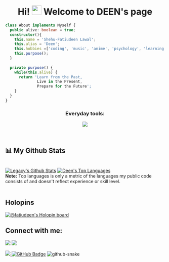 <h1 align="center">Hi! <img src="https://raw.githubusercontent.com/MartinHeinz/MartinHeinz/master/wave.gif" width="30px"> Welcome to DEEN's page</h1>


```ts
class About implements Myself {
  public alive: boolean = true;
  constructor(){
    this.name = 'Shehu-Fatiudeen Lawal';
    this.alias = 'Deen';
    this.hobbies =['coding', 'music', 'anime', 'psychology', 'learning about our history'];
    this.purpose();
  }
  
  private purpose() {
    while(this.alive) {
      return 'Learn from the Past,
              Live in the Present, 
              Prepare for the Future';
    }
  }
}

```

<h3 align="center"> Everyday tools: </h3>

<p align="center">
  <a href="https://skillicons.dev">
    <img src="https://skillicons.dev/icons?i=nodejs,js,express,ts,py,fastapi,jest,firebase,mongodb,redis,postgres,sqlite,prisma,nginx,aws,graphql,heroku,git,kubernetes,docker,githubactions,linux,vim,bash,discord,dynamodb,regex,solidity,remix,gitlab" />
  </a>
</p>

<br/>

## 📊 My Github Stats

  <br/>
    <a href="#"><img alt="Legacy's Github Stats" src="https://github-readme-stats.vercel.app/api?username=fatiudeen&show_icons=true&count_private=true&theme=react&hide_border=true&bg_color=0D1117" /></a>
  <a href="#"><img alt="Deen's Top Languages" src="https://github-readme-stats.vercel.app/api/top-langs/?username=fatiudeen&langs_count=8&count_private=true&layout=compact&theme=react&hide_border=true&bg_color=0D1117" /></a>
  <br/>
  <b>Note:</b> Top languages is only a metric of the languages my public code consists of and doesn't reflect experience or skill level.


<br/>
<br/>


## Holopins

[![@fatiudeen's Holopin board](https://holopin.io/api/user/board?user=fatiudeen)](https://holopin.io/@fatiudeen)

## Connect with me:
<p align="left">

<a href = "https://www.linkedin.com/in/fatiudeen/"><img src="https://img.icons8.com/fluent/48/000000/linkedin.png"/></a>
<a href = "https://twitter.com/fatiudeen_"><img src="https://img.icons8.com/fluent/48/000000/twitter.png"/></a>

</p>

<!-- ## ❤ Views and Followers -->
<a href="https://github.com/fatiudeen">
    <img src="https://komarev.com/ghpvc/?username=fatiudeen">
</a>
<a href="https://github.com/fatiudeen?tab=followers"><img src="https://img.shields.io/github/followers/fatiudeen?label=Followers&style=social" alt="GitHub Badge"></a>

<picture>
  <source media="(prefers-color-scheme: dark)" srcset="github-snake-dark.svg" />
  <source media="(prefers-color-scheme: light)" srcset="github-snake.svg" />
  <img alt="github-snake" src="github-snake.svg" />
</picture>
